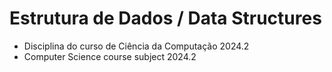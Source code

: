 # Estrutura de Dados / Data Structures
- Disciplina do curso de Ciência da Computação 2024.2 
- Computer Science course subject 2024.2
